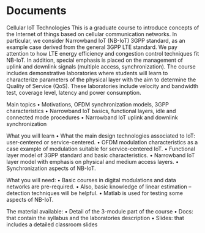 # Documents
Cellular IoT Technologies
This is a graduate course to introduce concepts of the Internet of things based on cellular communication networks. In particular, we consider Narrowband IoT (NB-IoT) 3GPP standard, as an example case derived from the general 3GPP LTE standard. We pay attention to how LTE energy efficiency and congestion control techniques fit NB-IoT. In addition, special emphasis is placed on the management of uplink and downlink signals (multiple access, synchronization).
The course includes demonstrative laboratories where students will learn to characterize parameters of the physical layer with the aim to determine the Quality of Service (QoS). These laboratories include velocity and bandwidth test, coverage level, latency and power consumption. 

Main topics
•	Motivations, OFDM synchronization models, 3GPP characteristics
•	Narrowband IoT basics, functional layers, idle and connected mode procedures
•	Narrowband IoT uplink and downlink synchronization

What you will learn
•	What the main design technologies associated to IoT: user-centered or service-centered.
•	OFDM modulation characteristics as a case example of modulation suitable for service-centered IoT.
•	Functional layer model of 3GPP standard and basic characteristics.
•	Narrowband IoT layer model with emphasis on physical and medium access layers.
•	Synchronization aspects of NB-IoT.

What you will need:
•	Basic courses in digital modulations and data networks are pre-required.
•	Also, basic knowledge of linear estimation – detection techniques will be helpful.
•	Matlab is used for testing some aspects of NB-IoT.

The material available:
•	Detail of the 3-module part of the course
•	Docs: that contain the syllabus and the laboratories description
•	Slides: that includes a detailed classroom slides
